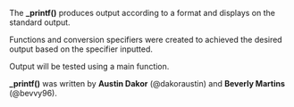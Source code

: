 The **_printf()** produces output according to a format and displays on the
standard output.

Functions and conversion specifiers were created to achieved the desired output
based on the specifier inputted.

Output will be tested using a main function.

**_printf()** was written by **Austin Dakor** (@dakoraustin) and 
**Beverly Martins** (@bevvy96).
